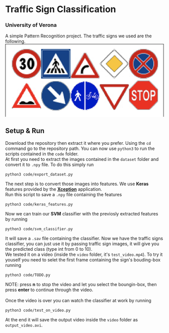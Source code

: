 #  __Traffic Sign Classification__
### __University of Verona__
A simple Pattern Recognition project. The traffic signs we used are the following.
![signs classes](other/classes.png)
## Setup & Run
Download the repository then extract it where you prefer. Using the `cd` command go to the repository path.
You can now use `python3` to run the scripts contained in the `code` folder. <br>
At first you need to extract the images contained in the `dataset` folder and convert it to `.npy` file. To do this simply run
```
python3 code/export_dataset.py
```

The next step is to convert those images into features. We use __Keras__ features provided by the <a href="https://keras.io/applications/#xception">__Xception__</a> application.<br>
Run this script to save a `.npy` file containing the features
```
python3 code/keras_features.py
```
Now we can train our __SVM__ classifier with the previosly extracted features by running
```
python3 code/svm_classifier.py
```
It will save a `.sav` file containing the classifier.
Now we have the traffic signs classifier, you can just use it by passing traffic sign images, it will give you the predicted class (type int from 0 to 10). <br>
We tested it on a video (inside the `video` folder, it's `test_video.mp4`). To try it youself you need to selet the first frame containing the sign's bouding-box running
```
python3 code/TODO.py
``` 
NOTE: press __n__ to stop the video and let you select the boungin-box, then press __enter__ to continue through the video.<br><br>
Once the video is over you can watch the classifier at work by running
```
python3 code/test_on_video.py
```
At the end it will save the output video inside the `video` folder as `output_video.avi`.